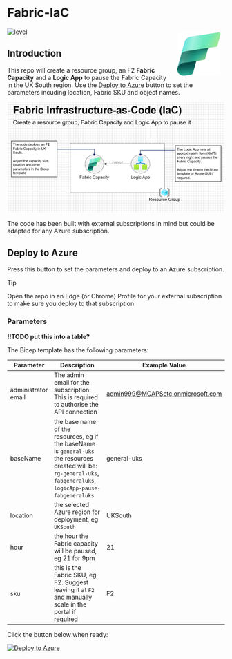 # Fabric-IaC

<img src="images/Fabric_256.svg" alt="Fabric Image" style="margin: 10px;" width="100" align="right"/>

![level](https://img.shields.io/badge/Microsoft%20Fabric-IaC-green)

## Introduction

This repo will create a resource group, an F2 **Fabric Capacity** and a **Logic App** to pause the Fabric Capacity in the UK South region.  Use the [Deploy to Azure](#deploy-to-azure) button to set the parameters incuding location, Fabric SKU and object names.

![Fabric IaC](images/fabriciac.png)

The code has been built with external subscriptions in mind but could be adapted for any Azure subscription.

## Deploy to Azure
Press this button to set the parameters and deploy to an Azure subscription.

> [!TIP]
> Open the repo in an Edge (or Chrome) Profile for your external subscription to make sure you deploy to that subscription

### Parameters
**!!TODO put this into a table?**

The Bicep template has the following parameters:


| Parameter            | Description                                                                                       | Example Value                      |
|----------------------|---------------------------------------------------------------------------------------------------|------------------------------------|
| administrator email  | The admin email for the subscription.  This is required to authorise the API connection                                                              | admin999@MCAPSetc.onmicrosoft.com  |
| baseName             | the base name of the resources, eg if the baseName is `general-uks` the resources created will be: `rg-general-uks`, `fabgeneraluks`, `logicApp-pause-fabgeneraluks` | general-uks                        |
| location             | the selected Azure region for deployment, eg `UKSouth`                                            | UKSouth                            |
| hour                 | the hour the Fabric capacity will be paused, eg 21 for 9pm                                                                                             | 21                                 |
| sku                  | this is the Fabric SKU, eg F2. Suggest leaving it at `F2` and manually scale in the portal if required | F2                                 |


Click the button below when ready:

[![Deploy to Azure](https://aka.ms/deploytoazurebutton)](https://portal.azure.com/#create/Microsoft.Template/uri/https://raw.githubusercontent.com/damoconnor/fabric-iac-dta/main/main.bicep)

